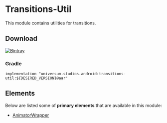 Transitions-Util
===============

This module contains utilities for transitions.

## Download ##
[![Bintray](https://api.bintray.com/packages/universum-studios/android/universum.studios.android%3Atransitions/images/download.svg)](https://bintray.com/universum-studios/android/universum.studios.android%3Atransitions/_latestVersion)

### Gradle ###

    implementation "universum.studios.android:transitions-util:${DESIRED_VERSION}@aar"

## Elements ##

Below are listed some of **primary elements** that are available in this module:

- [AnimatorWrapper](https://github.com/universum-studios/android_transitions/blob/master/library-util/src/main/java/universum/studios/android/transition/util/AnimatorWrapper.java)
